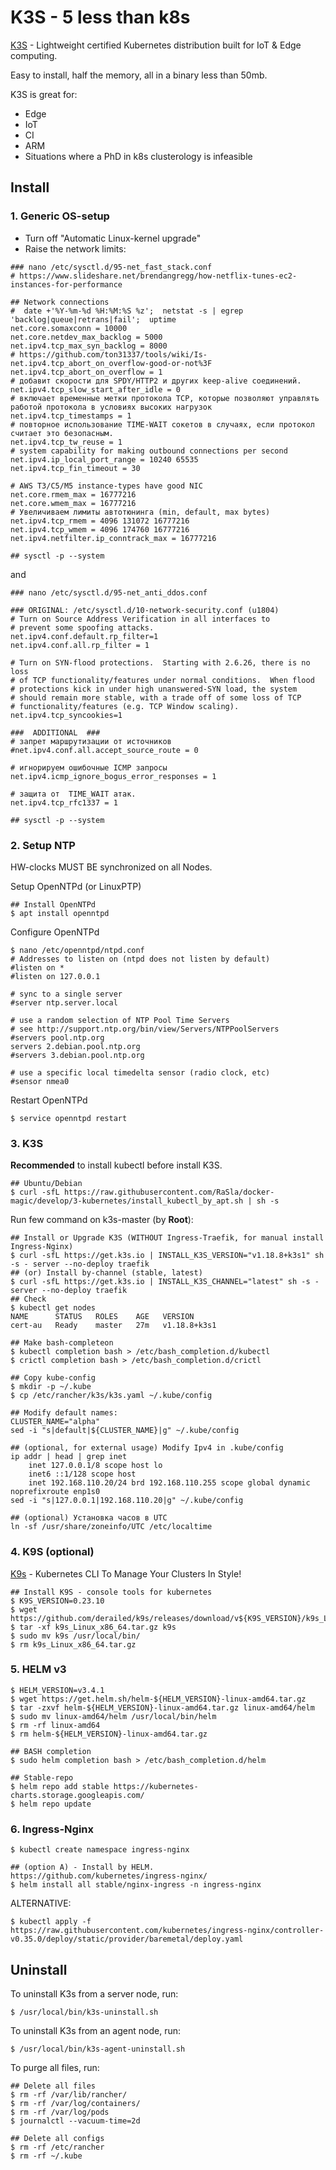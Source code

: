 # K3S - 5 less than k8s
[K3S](https://k3s.io/) - Lightweight certified Kubernetes distribution built for IoT & Edge computing.

Easy to install, half the memory, all in a binary less than 50mb.

K3S is great for:
* Edge
* IoT
* CI
* ARM
* Situations where a PhD in k8s clusterology is infeasible

## Install

### 1. Generic OS-setup
* Turn off "Automatic Linux-kernel upgrade"
* Raise the network limits:
```text
### nano /etc/sysctl.d/95-net_fast_stack.conf
# https://www.slideshare.net/brendangregg/how-netflix-tunes-ec2-instances-for-performance

## Network connections
#  date +'%Y-%m-%d %H:%M:%S %z';  netstat -s | egrep 'backlog|queue|retrans|fail';  uptime
net.core.somaxconn = 10000
net.core.netdev_max_backlog = 5000
net.ipv4.tcp_max_syn_backlog = 8000
# https://github.com/ton31337/tools/wiki/Is-net.ipv4.tcp_abort_on_overflow-good-or-not%3F
net.ipv4.tcp_abort_on_overflow = 1
# добавит скорости для SPDY/HTTP2 и других keep-alive соединений.
net.ipv4.tcp_slow_start_after_idle = 0
# включает временные метки протокола TCP, которые позволяют управлять работой протокола в условиях высоких нагрузок
net.ipv4.tcp_timestamps = 1
# повторное использование TIME-WAIT сокетов в случаях, если протокол считает это безопасным.
net.ipv4.tcp_tw_reuse = 1
# system capability for making outbound connections per second
net.ipv4.ip_local_port_range = 10240 65535
net.ipv4.tcp_fin_timeout = 30

# AWS T3/C5/M5 instance-types have good NIC
net.core.rmem_max = 16777216
net.core.wmem_max = 16777216
# Увеличиваем лимиты автотюнинга (min, default, max bytes)
net.ipv4.tcp_rmem = 4096 131072 16777216
net.ipv4.tcp_wmem = 4096 174760 16777216
net.ipv4.netfilter.ip_conntrack_max = 16777216

## sysctl -p --system
```
and
```text
### nano /etc/sysctl.d/95-net_anti_ddos.conf

### ORIGINAL: /etc/sysctl.d/10-network-security.conf (u1804)
# Turn on Source Address Verification in all interfaces to
# prevent some spoofing attacks.
net.ipv4.conf.default.rp_filter=1
net.ipv4.conf.all.rp_filter = 1

# Turn on SYN-flood protections.  Starting with 2.6.26, there is no loss
# of TCP functionality/features under normal conditions.  When flood
# protections kick in under high unanswered-SYN load, the system
# should remain more stable, with a trade off of some loss of TCP
# functionality/features (e.g. TCP Window scaling).
net.ipv4.tcp_syncookies=1

###  ADDITIONAL  ###
# запрет маршрутизации от источников
#net.ipv4.conf.all.accept_source_route = 0

# игнорируем ошибочные ICMP запросы
net.ipv4.icmp_ignore_bogus_error_responses = 1

# защита от  TIME_WAIT атак.
net.ipv4.tcp_rfc1337 = 1

## sysctl -p --system
```

### 2. Setup NTP
HW-clocks MUST BE synchronized on all Nodes.

Setup OpenNTPd (or LinuxPTP)
```console
## Install OpenNTPd
$ apt install openntpd
```
Configure OpenNTPd
```console
$ nano /etc/openntpd/ntpd.conf
# Addresses to listen on (ntpd does not listen by default)
#listen on *
#listen on 127.0.0.1

# sync to a single server
#server ntp.server.local

# use a random selection of NTP Pool Time Servers
# see http://support.ntp.org/bin/view/Servers/NTPPoolServers
#servers pool.ntp.org
servers 2.debian.pool.ntp.org
#servers 3.debian.pool.ntp.org

# use a specific local timedelta sensor (radio clock, etc)
#sensor nmea0
```
Restart OpenNTPd
```console
$ service openntpd restart
```

### 3. K3S
**Recommended** to install kubectl before install K3S.
```console
## Ubuntu/Debian
$ curl -sfL https://raw.githubusercontent.com/RaSla/docker-magic/develop/3-kubernetes/install_kubectl_by_apt.sh | sh -s
```

Run few command on k3s-master (by **Root**):
```console
## Install or Upgrade K3S (WITHOUT Ingress-Traefik, for manual install Ingress-Nginx)
$ curl -sfL https://get.k3s.io | INSTALL_K3S_VERSION="v1.18.8+k3s1" sh -s - server --no-deploy traefik
## (or) Install by-channel (stable, latest)
$ curl -sfL https://get.k3s.io | INSTALL_K3S_CHANNEL="latest" sh -s - server --no-deploy traefik
## Check
$ kubectl get nodes
NAME      STATUS   ROLES    AGE   VERSION
cert-au   Ready    master   27m   v1.18.8+k3s1

## Make bash-completeon
$ kubectl completion bash > /etc/bash_completion.d/kubectl
$ crictl completion bash > /etc/bash_completion.d/crictl

## Copy kube-config
$ mkdir -p ~/.kube
$ cp /etc/rancher/k3s/k3s.yaml ~/.kube/config

## Modify default names:
CLUSTER_NAME="alpha"
sed -i "s|default|${CLUSTER_NAME}|g" ~/.kube/config

## (optional, for external usage) Modify Ipv4 in .kube/config
ip addr | head | grep inet
    inet 127.0.0.1/8 scope host lo
    inet6 ::1/128 scope host 
    inet 192.168.110.20/24 brd 192.168.110.255 scope global dynamic noprefixroute enp1s0
sed -i "s|127.0.0.1|192.168.110.20|g" ~/.kube/config

## (optional) Установка часов в UTC
ln -sf /usr/share/zoneinfo/UTC /etc/localtime
```

### 4. K9S (optional)
[K9s](https://github.com/derailed/k9s) - Kubernetes CLI To Manage Your Clusters In Style!
```console
## Install K9S - console tools for kubernetes
$ K9S_VERSION=0.23.10
$ wget https://github.com/derailed/k9s/releases/download/v${K9S_VERSION}/k9s_Linux_x86_64.tar.gz
$ tar -xf k9s_Linux_x86_64.tar.gz k9s
$ sudo mv k9s /usr/local/bin/
$ rm k9s_Linux_x86_64.tar.gz
```

### 5. HELM v3
```console
$ HELM_VERSION=v3.4.1
$ wget https://get.helm.sh/helm-${HELM_VERSION}-linux-amd64.tar.gz
$ tar -zxvf helm-${HELM_VERSION}-linux-amd64.tar.gz linux-amd64/helm
$ sudo mv linux-amd64/helm /usr/local/bin/helm
$ rm -rf linux-amd64
$ rm helm-${HELM_VERSION}-linux-amd64.tar.gz

## BASH completion
$ sudo helm completion bash > /etc/bash_completion.d/helm

## Stable-repo
$ helm repo add stable https://kubernetes-charts.storage.googleapis.com/
$ helm repo update
```

### 6. Ingress-Nginx 
```console
$ kubectl create namespace ingress-nginx

## (option A) - Install by HELM. https://github.com/kubernetes/ingress-nginx/
$ helm install all stable/nginx-ingress -n ingress-nginx
```
ALTERNATIVE:
```console
$ kubectl apply -f https://raw.githubusercontent.com/kubernetes/ingress-nginx/controller-v0.35.0/deploy/static/provider/baremetal/deploy.yaml
```

## Uninstall
To uninstall K3s from a server node, run:
```console
$ /usr/local/bin/k3s-uninstall.sh
```
To uninstall K3s from an agent node, run:
```console
$ /usr/local/bin/k3s-agent-uninstall.sh
```

To purge all files, run:
```console
## Delete all files
$ rm -rf /var/lib/rancher/
$ rm -rf /var/log/containers/
$ rm -rf /var/log/pods
$ journalctl --vacuum-time=2d

## Delete all configs
$ rm -rf /etc/rancher
$ rm -rf ~/.kube
```
